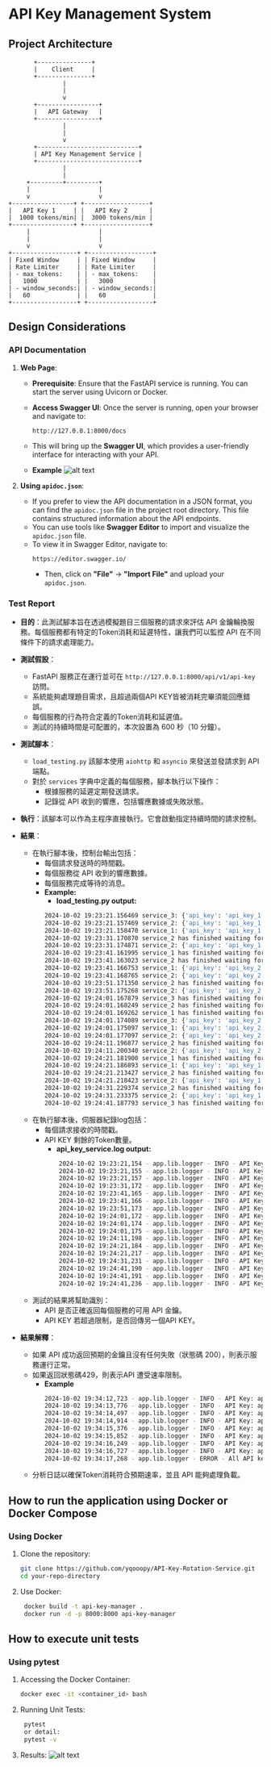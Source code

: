 # API Key Management System

## Project Architecture
```
       +---------------+
       |    Client     |
       +---------------+
               |
               |
               v
       +-----------------+
       |   API Gateway   |
       +-----------------+
               |
               |
               v
       +----------------------------+
       | API Key Management Service |
       +----------------------------+
               |
               |
     +---------+---------+
     |                   |
     v                   v
+-----------------+ +------------------+
|   API Key 1     | |   API Key 2      |
|  1000 tokens/min| |  3000 tokens/min |
+-----------------+ +------------------+
     |                   |
     |                   |
     v                   v
+------------------+ +------------------+
| Fixed Window     | | Fixed Window     |
| Rate Limiter     | | Rate Limiter     |
| - max_tokens:    | | - max_tokens:    |
|   1000           | |   3000           |
| - window_seconds:| | - window_seconds:|
|   60             | |   60             |
+------------------+ +------------------+

```
## Design Considerations
### API Documentation ###

1. **Web Page**:
   - **Prerequisite**: Ensure that the FastAPI service is running. You can start the server using Uvicorn or Docker.

   - **Access Swagger UI**: Once the server is running, open your browser and navigate to:
     ```
     http://127.0.0.1:8000/docs
     ```
   - This will bring up the **Swagger UI**, which provides a user-friendly interface for interacting with your API.
   - **Example**
   ![alt text](image/image_apidocs.png)

2. **Using `apidoc.json`**:
   - If you prefer to view the API documentation in a JSON format, you can find the `apidoc.json` file in the project root directory. This file contains structured information about the API endpoints.
   - You can use tools like **Swagger Editor**  to import and visualize the `apidoc.json` file.
   - To view it in Swagger Editor, navigate to:
     ```
     https://editor.swagger.io/
     ```
     - Then, click on **"File"** -> **"Import File"** and upload your `apidoc.json`.

### Test Report ###
- **目的**：此測試腳本旨在透過模擬題目三個服務的請求來評估 API 金鑰輪換服務。每個服務都有特定的Token消耗和延遲特性，讓我們可以監控 API 在不同條件下的請求處理能力。

- **測試假設**：
  - FastAPI 服務正在運行並可在 `http://127.0.0.1:8000/api/v1/api-key` 訪問。
  - 系統能夠處理題目需求，且超過兩個API KEY皆被消耗完畢須能回應錯誤。
  - 每個服務的行為符合定義的Token消耗和延遲值。
  - 測試的持續時間是可配置的，本次設置為 600 秒（10 分鐘）。

- **測試腳本**：
  - `load_testing.py` 該腳本使用 `aiohttp` 和 `asyncio` 來發送並發請求到   API 端點。
  - 對於 `services` 字典中定義的每個服務，腳本執行以下操作：
    - 根據服務的延遲定期發送請求。
    - 記錄從 API 收到的響應，包括響應數據或失敗狀態。

- **執行**：該腳本可以作為主程序直接執行。它會啟動指定持續時間的請求控制。

- **結果**：
  - 在執行腳本後，控制台輸出包括：
    - 每個請求發送時的時間戳。
    - 每個服務從 API 收到的響應數據。
    - 每個服務完成等待的消息。
    - **Example:**
        - **load_testing.py output:**
        ```bash
        2024-10-02 19:23:21.156469 service_3: {'api_key': 'api_key_1'}
        2024-10-02 19:23:21.157469 service_2: {'api_key': 'api_key_1'}
        2024-10-02 19:23:21.158470 service_1: {'api_key': 'api_key_1'}
        2024-10-02 19:23:31.170870 service_2 has finished waiting for 10 seconds.
        2024-10-02 19:23:31.174871 service_2: {'api_key': 'api_key_1'}
        2024-10-02 19:23:41.161995 service_1 has finished waiting for 20 seconds.
        2024-10-02 19:23:41.163023 service_2 has finished waiting for 10 seconds.
        2024-10-02 19:23:41.166753 service_1: {'api_key': 'api_key_2'}
        2024-10-02 19:23:41.168765 service_2: {'api_key': 'api_key_2'}
        2024-10-02 19:23:51.171350 service_2 has finished waiting for 10 seconds.
        2024-10-02 19:23:51.175268 service_2: {'api_key': 'api_key_2'}
        2024-10-02 19:24:01.167879 service_3 has finished waiting for 40 seconds.
        2024-10-02 19:24:01.168249 service_2 has finished waiting for 10 seconds.
        2024-10-02 19:24:01.169262 service_1 has finished waiting for 20 seconds.
        2024-10-02 19:24:01.174089 service_3: {'api_key': 'api_key_2'}
        2024-10-02 19:24:01.175097 service_1: {'api_key': 'api_key_2'}
        2024-10-02 19:24:01.177097 service_2: {'api_key': 'api_key_2'}
        2024-10-02 19:24:11.196877 service_2 has finished waiting for 10 seconds.
        2024-10-02 19:24:11.200340 service_2: {'api_key': 'api_key_2'}
        2024-10-02 19:24:21.181900 service_1 has finished waiting for 20 seconds.
        2024-10-02 19:24:21.186893 service_1: {'api_key': 'api_key_1'}
        2024-10-02 19:24:21.213427 service_2 has finished waiting for 10 seconds.
        2024-10-02 19:24:21.218423 service_2: {'api_key': 'api_key_1'}
        2024-10-02 19:24:31.229374 service_2 has finished waiting for 10 seconds.
        2024-10-02 19:24:31.233375 service_2: {'api_key': 'api_key_1'}
        2024-10-02 19:24:41.187793 service_3 has finished waiting for 40 seconds.   
        ```
  - 在執行腳本後，伺服器紀錄log包括：
    - 每個請求接收的時間戳。
    - API KEY 剩餘的Token數量。        
        - **api_key_service.log output:**
        ```bash
            2024-10-02 19:23:21,154 - app.lib.logger - INFO - API Key: api_key_1 - Remaining Tokens: 500
            2024-10-02 19:23:21,155 - app.lib.logger - INFO - API Key: api_key_1 - Remaining Tokens: 400
            2024-10-02 19:23:21,157 - app.lib.logger - INFO - API Key: api_key_1 - Remaining Tokens: 100
            2024-10-02 19:23:31,172 - app.lib.logger - INFO - API Key: api_key_1 - Remaining Tokens: 0
            2024-10-02 19:23:41,165 - app.lib.logger - INFO - API Key: api_key_2 - Remaining Tokens: 2700
            2024-10-02 19:23:41,166 - app.lib.logger - INFO - API Key: api_key_2 - Remaining Tokens: 2600
            2024-10-02 19:23:51,173 - app.lib.logger - INFO - API Key: api_key_2 - Remaining Tokens: 2500
            2024-10-02 19:24:01,172 - app.lib.logger - INFO - API Key: api_key_2 - Remaining Tokens: 2000
            2024-10-02 19:24:01,174 - app.lib.logger - INFO - API Key: api_key_2 - Remaining Tokens: 1700
            2024-10-02 19:24:01,175 - app.lib.logger - INFO - API Key: api_key_2 - Remaining Tokens: 1600
            2024-10-02 19:24:11,198 - app.lib.logger - INFO - API Key: api_key_2 - Remaining Tokens: 1500
            2024-10-02 19:24:21,184 - app.lib.logger - INFO - API Key: api_key_1 - Remaining Tokens: 700
            2024-10-02 19:24:21,217 - app.lib.logger - INFO - API Key: api_key_1 - Remaining Tokens: 600
            2024-10-02 19:24:31,231 - app.lib.logger - INFO - API Key: api_key_1 - Remaining Tokens: 500
            2024-10-02 19:24:41,190 - app.lib.logger - INFO - API Key: api_key_1 - Remaining Tokens: 0
            2024-10-02 19:24:41,191 - app.lib.logger - INFO - API Key: api_key_2 - Remaining Tokens: 2700
            2024-10-02 19:24:41,236 - app.lib.logger - INFO - API Key: api_key_2 - Remaining Tokens: 2600
  - 測試的結果將幫助識別：
    - API 是否正確返回每個服務的可用 API 金鑰。
    - API KEY 若超過限制，是否回傳另一個API KEY。

- **結果解釋**：
  - 如果 API 成功返回預期的金鑰且沒有任何失敗（狀態碼 200），則表示服務運行正常。
  - 如果返回狀態碼429，則表示API 遭受速率限制。
    - **Example**
        ```bash
        2024-10-02 19:34:12,723 - app.lib.logger - INFO - API Key: api_key_1 - Remaining Tokens: 500
        2024-10-02 19:34:13,776 - app.lib.logger - INFO - API Key: api_key_1 - Remaining Tokens: 0
        2024-10-02 19:34:14,497 - app.lib.logger - INFO - API Key: api_key_2 - Remaining Tokens: 2500
        2024-10-02 19:34:14,914 - app.lib.logger - INFO - API Key: api_key_2 - Remaining Tokens: 2000
        2024-10-02 19:34:15,376 - app.lib.logger - INFO - API Key: api_key_2 - Remaining Tokens: 1500
        2024-10-02 19:34:15,852 - app.lib.logger - INFO - API Key: api_key_2 - Remaining Tokens: 1000
        2024-10-02 19:34:16,249 - app.lib.logger - INFO - API Key: api_key_2 - Remaining Tokens: 500
        2024-10-02 19:34:16,727 - app.lib.logger - INFO - API Key: api_key_2 - Remaining Tokens: 0
        2024-10-02 19:34:17,268 - app.lib.logger - ERROR - All API keys have reached their rate limits.
  - 分析日誌以確保Token消耗符合預期速率，並且 API 能夠處理負載。

## How to run the application using Docker or Docker Compose

### Using Docker

1. Clone the repository:
   ```bash
   git clone https://github.com/yqooopy/API-Key-Rotation-Service.git
   cd your-repo-directory
2. Use Docker:
   ```bash
    docker build -t api-key-manager .
    docker run -d -p 8000:8000 api-key-manager
## How to execute unit tests

### Using pytest

1. Accessing the Docker Container:
   ```bash
   docker exec -it <container_id> bash
2. Running Unit Tests:
   ```bash
    pytest
    or detail:
    pytest -v
3. Results:
    ![alt text](/image/image_pytest.png)